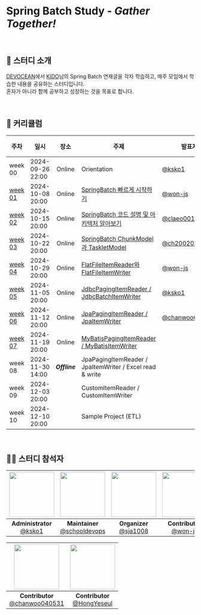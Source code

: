 # Spring Batch Study - *Gather Together!*


<br/>

## 📝 스터디 소개
[DEVOCEAN](https://devocean.sk.com/)에서 [KIDO](https://devocean.sk.com/experts/view.do?ID=kido&boardType=&page=)님의 Spring Batch 연재글을 각자 학습하고, 매주 모임에서 학습한 내용을 공유하는 스터디입니다.<br/>
혼자가 아니라 함께 공부하고 성장하는 것을 목표로 합니다.

<br/>

## 📅 커리큘럼
| 주차                | 일시 |      장소       | 주제                                                                                                       | 발표자                                           | 정리자                                | 완료 |
|-------------------|---|:-------------:|----------------------------------------------------------------------------------------------------------|-----------------------------------------------|------------------------------------|:--:|
| week 00           | 2024-09-26 22:00 |    Online     | Orientation                                                                                              | [@ksko1](https://github.com/ksko1)            | [@ksko1](https://github.com/ksko1) | ✔  |
| [week 01](week01) | 2024-10-08 20:00 |    Online     | [SpringBatch 빠르게 시작하기](https://devocean.sk.com/blog/techBoardDetail.do?ID=166164)                        | [@won-js](https://github.com/won-js)          | [@ksko1](https://github.com/ksko1) | ✔  |
| [week 02](week02) | 2024-10-15 20:00|    Online     | [SpringBatch 코드 설명 및 아키텍처 알아보기](https://devocean.sk.com/blog/techBoardDetail.do?ID=166690)               | [@claeo001](https://github.com/claeo001)      | [@ksko1](https://github.com/ksko1) | ✔  |
| [week 03](week03) | 2024-10-22 20:00 |    Online     | [SpringBatch ChunkModel과 TaskletModel](https://devocean.sk.com/blog/techBoardDetail.do?ID=166694)        | [@ch200203](https://github.com/ch200203)      | [@ksko1](https://github.com/ksko1) | ✔  |
| [week 04](week04) | 2024-10-29 20:00 |    Online     | [FlatFileItemReader와 FlatFileItemWriter](https://devocean.sk.com/blog/techBoardDetail.do?ID=166828)      | [@won-js](https://github.com/won-js)          | [@ksko1](https://github.com/ksko1) | ✔  |
| [week 05](week05) | 2024-11-05 20:00 |    Online     | [JdbcPagingItemReader / JdbcBatchItemWriter](https://devocean.sk.com/blog/techBoardDetail.do?ID=166867)  | [@ksko1](https://github.com/ksko1)            | [@ksko1](https://github.com/ksko1) | ✔  |
| [week 06](week06) | 2024-11-12 20:00 |    Online     | [JpaPagingItemReader / JpaItemWriter](https://devocean.sk.com/blog/techBoardDetail.do?ID=166902)         | [@chanwoo040531](https://github.com/chanwoo040531) | [@HongYeseul](https://github.com/HongYeseul)| ✔  |
| [week 07](week07) | 2024-11-19 20:00 |    Online     | [MyBatisPagingItemReader / MyBatisItemWriter](https://devocean.sk.com/blog/techBoardDetail.do?ID=166932) |                                               |                                    |    |
| week 08           | 2024-11-30 14:00 | ***Offline*** | JpaPagingItemReader / JpaItemWriter / Excel read & write                                                 |                                               |                                    |    |
| week 09           | 2024-12-03 20:00 |               | CustomItemReader / CustomItemWriter                                                                      |                                               |                                    |    |
| week 10           | 2024-12-10 20:00 |               | Sample Project (ETL)                                                                                     |                                               |                                    |    |

<br/>

## 👩‍💻 스터디 참석자
| <img src="https://avatars.githubusercontent.com/u/18614482?v=4" width="120" height="120"/> | <img src="https://avatars.githubusercontent.com/u/66154381?v=4" width="120" height="120"/> | <img src="https://avatars.githubusercontent.com/u/45647541?v=4" width="120" height="120"/> | <img src="https://avatars.githubusercontent.com/u/68256369?v=4" width="120" height="120"/> | <img src="https://avatars.githubusercontent.com/u/88322812?v=4" width="120" height="120"/> | <img src="https://avatars.githubusercontent.com/u/58754885?v=4" width="120" height="120"/> |
|:---:|:---:|:---:|:---:|:---:|:---:|
| **Administrator** <br/> [@ksko1](https://github.com/ksko1) | **Maintainer** <br/> [@schooldevops](https://github.com/schooldevops) | **Organizer** <br/> [@sja1008](https://github.com/sja1008) | **Contributor** <br/> [@won-js](https://github.com/won-js) | **Contributor** <br/> [@claeo001](https://github.com/claeo001) | **Contributor** <br/> [@ch200203](https://github.com/ch200203) |

| <img src="https://avatars.githubusercontent.com/u/114650607?v=4" width="120" height="120"/> |  <img src="https://avatars.githubusercontent.com/u/50395809?v=4" width="120" height="120"/> |
|:---:|:---:|
| **Contributor** <br/> [@chanwoo040531](https://github.com/chanwoo040531) |  **Contributor** <br/> [@HongYeseul](https://github.com/HongYeseul) |
